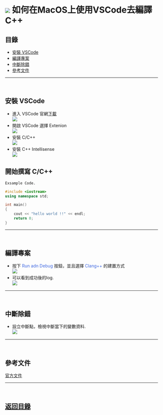 # ![](https://drive.google.com/uc?id=10INx5_pkhMcYRdx_OO4rXNXxcsvPtBYq) 如何在MacOS上使用VSCode去編譯C++

<!--ts-->
## 目錄
* [安裝 VSCode](#安裝-vscode)
* [編譯專案](#編譯專案)
* [中斷除錯](#中斷除錯)
* [參考文件](#參考文件)
<!--te-->

---
<br>

## 安裝 VSCode
- 進入 VSCode 官網[下載](https://code.visualstudio.com/) <br>
  ![](https://drive.google.com/uc?id=1gZ61xnfWpqUg1iJQi6tDvK4KuCrK5d91)
- 開啟 VSCode 選擇 Extenion <br>
  ![](https://drive.google.com/uc?id=10WqmHhcyj8dOZCbPz1tQ4ZYApt1p1_Vz)
- 安裝 C/C++ <br>
  ![](https://drive.google.com/uc?id=1z-EOAntNa9mg_8syyvIubaq-pPLPv2DC)
- 安裝 C++ Intellisense <br>
  ![](https://drive.google.com/uc?id=1JFgVmlogyHYbCWtde7v4fCzj-pufZl9o)

## 開始撰寫 C/C++
`Exsample Code.`
```c++
#include <iostream>
using namespace std;

int main()
{
    cout << "hello world !!" << endl;
    return 0;
}
```

---
<br>

## 編譯專案
- 按下 <font color=#4169e1>Run adn Debug</font> 按鈕，並且選擇 <font color=#4169e1>Clang++</font> 的建置方式 <br>
  ![](https://drive.google.com/uc?id=1hhmOE6ttKAx4AGdhXPo9POkULMmpCUzc)
- 可以看到成功後的log. <br>
  ![](https://drive.google.com/uc?id=1tHWVpl0JaQX-1sS6k56ET5G3n-hQPyM4)

---
<br>

## 中斷除錯
- 設立中斷點，檢視中斷當下的變數資料. <br>
![](https://drive.google.com/uc?id=1H_KzIV95LrBaKQJB0ykxHdfQRLlA9fGM)

---
<br>

## 參考文件
[官方文件](https://code.visualstudio.com/docs/languages/cpp)

---
<br>

<!--ts-->
## [返回目錄](#目錄)
<!--te-->
